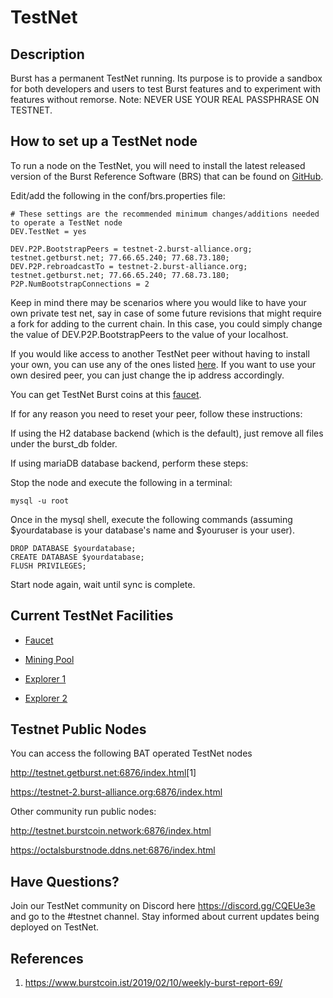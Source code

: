# TestNet

## Description

Burst has a permanent TestNet running. Its purpose is to provide a sandbox for both developers and users to test Burst features and to experiment with features without remorse. Note: NEVER USE YOUR REAL PASSPHRASE ON TESTNET.

## How to set up a TestNet node

To run a node on the TestNet, you will need to install the latest released version of the Burst Reference Software (BRS) that can be found on [GitHub](https://github.com/burst-apps-team/burstcoin/releases).

Edit/add the following in the conf/brs.properties file:

```properties
# These settings are the recommended minimum changes/additions needed to operate a TestNet node
DEV.TestNet = yes

DEV.P2P.BootstrapPeers = testnet-2.burst-alliance.org; testnet.getburst.net; 77.66.65.240; 77.68.73.180;
DEV.P2P.rebroadcastTo = testnet-2.burst-alliance.org; testnet.getburst.net; 77.66.65.240; 77.68.73.180;
P2P.NumBootstrapConnections = 2
```
Keep in mind there may be scenarios where you would like to have your own private test net, say in case of some future revisions that might require a fork for adding to the current chain. In this case, you could simply change the value of DEV.P2P.BootstrapPeers to the value of your localhost.

If you would like access to another TestNet peer without having to install your own, you can use any of the ones listed [here](https://burstwiki.org/en/testnet/#testnet-public-nodes). If you want to use your own desired peer, you can just change the ip address accordingly.

You can get TestNet Burst coins at this [faucet](http://burstcoin.cc:7777/).

If for any reason you need to reset your peer, follow these instructions:

If using the H2 database backend (which is the default), just remove all files under the burst_db folder. 

If using mariaDB database backend, perform these steps:

Stop the node and execute the following in a terminal:
````
mysql -u root
````
Once in the mysql shell, execute the following commands (assuming $yourdatabase is your database's name and $youruser is your user).
````
DROP DATABASE $yourdatabase;
CREATE DATABASE $yourdatabase;
FLUSH PRIVILEGES;
````
Start node again, wait until sync is complete.

## Current TestNet Facilities

* [Faucet](http://burstcoin.cc:7777/)

* [Mining Pool](http://75.100.126.230:8124/)

* [Explorer 1](http://explorer.testnet.burst.devtrue.net/)

* [Explorer 2](https://testnet.explorer.burstcoin.network/)

## Testnet Public Nodes

You can access the following BAT operated TestNet nodes

<http://testnet.getburst.net:6876/index.html>[1]

<https://testnet-2.burst-alliance.org:6876/index.html>

Other community run public nodes:

<http://testnet.burstcoin.network:6876/index.html>

<https://octalsburstnode.ddns.net:6876/index.html>

## Have Questions?

Join our TestNet community on Discord here <https://discord.gg/CQEUe3e> and go to the \#testnet channel. Stay informed about current updates being deployed on TestNet.

## References

1. <https://www.burstcoin.ist/2019/02/10/weekly-burst-report-69/>

